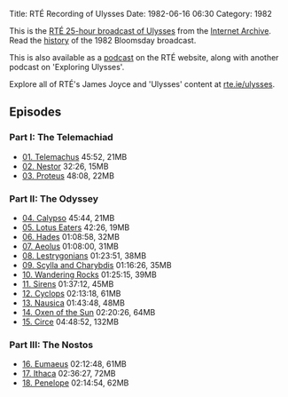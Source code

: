 Title: RTÉ Recording of Ulysses
Date: 1982-06-16 06:30
Category: 1982

This is the [RTÉ 25-hour broadcast of Ulysses] from the [Internet Archive].
Read the [history] of the 1982 Bloomsday broadcast.

This is also available as a [podcast] on the RTÉ website,
along with another podcast on 'Exploring Ulysses'.

Explore all of RTÉ's James Joyce and 'Ulysses' content at [rte.ie/ulysses].

## Episodes

### Part I: The Telemachiad

- [01. Telemachus] 45:52, 21MB
- [02. Nestor] 32:26, 15MB
- [03. Proteus] 48:08, 22MB

### Part II: The Odyssey

- [04. Calypso] 45:44, 21MB
- [05. Lotus Eaters] 42:26, 19MB
- [06. Hades] 01:08:58, 32MB
- [07. Aeolus] 01:08:00, 31MB
- [08. Lestrygonians] 01:23:51, 38MB
- [09. Scylla and Charybdis] 01:16:26, 35MB
- [10. Wandering Rocks] 01:25:15, 39MB
- [11. Sirens] 01:37:12, 45MB
- [12. Cyclops] 02:13:18, 61MB
- [13. Nausica] 01:43:48, 48MB
- [14. Oxen of the Sun] 02:20:26, 64MB
- [15. Circe] 04:48:52, 132MB

### Part III: The Nostos

- [16. Eumaeus] 02:12:48, 61MB
- [17. Ithaca] 02:36:27, 72MB
- [18. Penelope] 02:14:54, 62MB

[RTÉ 25-hour broadcast of Ulysses]: http://archive.org/details/Ulysses-Audiobook-Merged
[history]: https://www.rte.ie/archives/exhibitions/681-history-of-rte/706-rte-1980s/327476-ulysses-broadcast/
[Internet Archive]: https://archive.org/
[podcast]: https://www.rte.ie/radio/podcasts/series/32198-ulysses/
[rte.ie/ulysses]: http://rte.ie/ulysses
[01. Telemachus]: https://archive.org/download/Ulysses-Audiobook-Merged/01__Telemachus.mp3
[02. Nestor]: https://archive.org/download/Ulysses-Audiobook-Merged/02__Nestor.mp3
[03. Proteus]: https://archive.org/download/Ulysses-Audiobook-Merged/03__Proteus.mp3
[04. Calypso]: https://archive.org/download/Ulysses-Audiobook-Merged/04__Calypso.mp3
[05. Lotus Eaters]: https://archive.org/download/Ulysses-Audiobook-Merged/05__Lotus_Eaters.mp3
[06. Hades]: https://archive.org/download/Ulysses-Audiobook-Merged/06__Hades.mp3
[07. Aeolus]: https://archive.org/download/Ulysses-Audiobook-Merged/07__Aeolus.mp3
[08. Lestrygonians]: https://archive.org/download/Ulysses-Audiobook-Merged/08__Lestrygonians.mp3
[09. Scylla and Charybdis]: https://archive.org/download/Ulysses-Audiobook-Merged/09__Scylla_And_Charybdis.mp3
[10. Wandering Rocks]: https://archive.org/download/Ulysses-Audiobook-Merged/10__Wandering_Rocks.mp3
[11. Sirens]: https://archive.org/download/Ulysses-Audiobook-Merged/11__Sirens.mp3
[12. Cyclops]: https://archive.org/download/Ulysses-Audiobook-Merged/12__Cyclops.mp3
[13. Nausica]: https://archive.org/download/Ulysses-Audiobook-Merged/13__Nausica.mp3
[14. Oxen of the Sun]: https://archive.org/download/Ulysses-Audiobook-Merged/14__Oxen_Of_The_Sun.mp3
[15. Circe]: https://archive.org/download/Ulysses-Audiobook-Merged/15__Circe.mp3
[16. Eumaeus]: https://archive.org/download/Ulysses-Audiobook-Merged/16__Eumaeus.mp3
[17. Ithaca]: https://archive.org/download/Ulysses-Audiobook-Merged/17__Ithaca.mp3
[18. Penelope]: https://archive.org/download/Ulysses-Audiobook-Merged/18__Penelope.mp3
